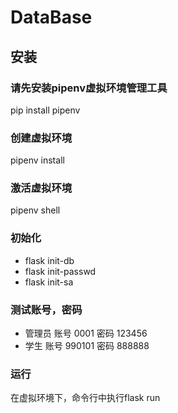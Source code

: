 # DataBase
## 安装
### 请先安装pipenv虚拟环境管理工具
  pip install pipenv
### 创建虚拟环境
  pipenv install
### 激活虚拟环境
  pipenv shell
### 初始化
  * flask init-db
  * flask init-passwd
  * flask init-sa
### 测试账号，密码
  * 管理员
    账号 0001 
    密码 123456
  * 学生
    账号 990101
    密码 888888
### 运行
  在虚拟环境下，命令行中执行flask run

